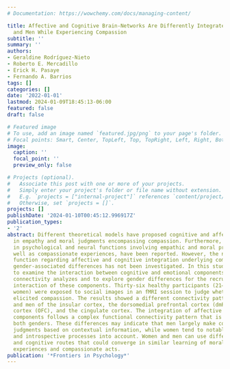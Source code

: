 ```yaml
---
# Documentation: https://wowchemy.com/docs/managing-content/

title: Affective and Cognitive Brain-Networks Are Differently Integrated in Women
  and Men While Experiencing Compassion
subtitle: ''
summary: ''
authors:
- Geraldine Rodríguez-Nieto
- Roberto E. Mercadillo
- Erick H. Pasaye
- Fernando A. Barrios
tags: []
categories: []
date: '2022-01-01'
lastmod: 2024-01-09T18:45:13-06:00
featured: false
draft: false

# Featured image
# To use, add an image named `featured.jpg/png` to your page's folder.
# Focal points: Smart, Center, TopLeft, Top, TopRight, Left, Right, BottomLeft, Bottom, BottomRight.
image:
  caption: ''
  focal_point: ''
  preview_only: false

# Projects (optional).
#   Associate this post with one or more of your projects.
#   Simply enter your project's folder or file name without extension.
#   E.g. `projects = ["internal-project"]` references `content/project/deep-learning/index.md`.
#   Otherwise, set `projects = []`.
projects: []
publishDate: '2024-01-10T00:45:12.996917Z'
publication_types:
- '2'
abstract: Different theoretical models have proposed cognitive and affective components
  in empathy and moral judgments encompassing compassion. Furthermore, gender differences
  in psychological and neural functions involving empathic and moral processing, as
  well as compassionate experiences, have been reported. However, the neurobiological
  function regarding affective and cognitive integration underlying compassion and
  gender-associated differences has not been investigated. In this study, we aimed
  to examine the interaction between cognitive and emotional components through functional
  connectivity analyzes and to explore gender differences for the recruitment and
  interaction of these components. Thirty-six healthy participants (21–56 years; 21
  women) were exposed to social images in an fMRI session to judge whether the stimuli
  elicited compassion. The results showed a different connectivity pattern for women
  and men of the insular cortex, the dorsomedial prefrontal cortex (dmPFC), the orbitofrontal
  cortex (OFC), and the cingulate cortex. The integration of affective and cognitive
  components follows a complex functional connectivity pattern that is different for
  both genders. These differences may indicate that men largely make compassionate
  judgments based on contextual information, while women tend to notably take internal
  and introspective processes into account. Women and men can use different affective
  and cognitive routes that could converge in similar learning of moral values, empathic
  experiences and compassionate acts.
publication: '*Frontiers in Psychology*'
---
```

